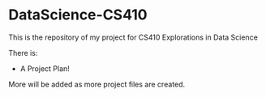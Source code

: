 # DataScience-CS410
This is the repository of my project for CS410 Explorations in Data Science

There is:
   - A Project Plan! 

More will be added as more project files are created. 
